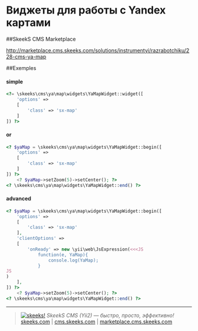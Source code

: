 Виджеты для работы с Yandex картами
===================================
##SkeekS CMS Marketplace

http://marketplace.cms.skeeks.com/solutions/instrumentyi/razrabotchiku/228-cms-ya-map

##Exemples

#### simple
```php
<?= \skeeks\cms\ya\map\widgets\YaMapWidget::widget([
    'options' =>
    [
        'class' => 'sx-map'
    ]
]) ?>
```

#### or

```php
<? $yaMap = \skeeks\cms\ya\map\widgets\YaMapWidget::begin([
    'options' =>
    [
        'class' => 'sx-map'
    ]
]) ?>
    <? $yaMap->setZoom(5)->setCenter(); ?>
<? \skeeks\cms\ya\map\widgets\YaMapWidget::end() ?>
```

#### advanced

```php
<? $yaMap = \skeeks\cms\ya\map\widgets\YaMapWidget::begin([
    'options' =>
    [
        'class' => 'sx-map'
    ],
    'clientOptions' =>
    [
        'onReady' => new \yii\web\JsExpression(<<<JS
            function(e, YaMap){
                console.log(YaMap);
            }
JS
)
    ],
]) ?>
    <? $yaMap->setZoom(5)->setCenter(); ?>
<? \skeeks\cms\ya\map\widgets\YaMapWidget::end() ?>
```

___
> [![skeeks!](https://gravatar.com/userimage/74431132/13d04d83218593564422770b616e5622.jpg)](http://skeeks.com)
<i>SkeekS CMS (Yii2) — быстро, просто, эффективно!</i>
[skeeks.com](http://skeeks.com) | [cms.skeeks.com](http://cms.skeeks.com) | [marketplace.cms.skeeks.com](http://marketplace.cms.skeeks.com)

